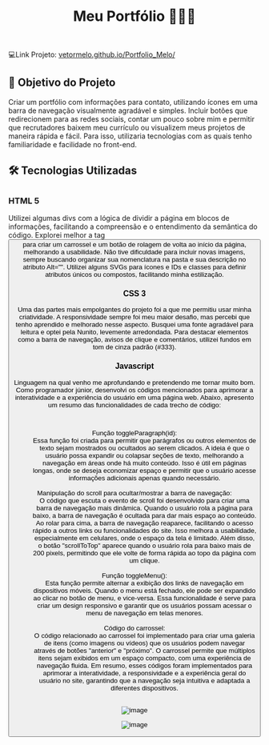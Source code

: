 <h1 align="center">Meu Portfólio 👨🏽‍💻</h1><br>

💻Link Projeto: [vetormelo.github.io/Portfolio_Melo/](https://vetormelo.github.io/Portfolio_Melo/)



<h2>🎯 Objetivo do Projeto</h2>
<p>Criar um portfólio com informações para contato, utilizando ícones em uma barra de navegação visualmente agradável e simples. Incluir botões que redirecionem para as redes sociais, contar um pouco sobre mim e permitir que recrutadores baixem meu currículo ou visualizem meus projetos de maneira rápida e fácil. Para isso, utilizaria tecnologias com as quais tenho familiaridade e facilidade no front-end.</p>

<h2>🛠 Tecnologias Utilizadas</h2>
<p></p>

<h2></h2>
<h3>HTML 5</h3>
<p>Utilizei algumas divs com a lógica de dividir a página em blocos de informações, facilitando a compreensão e o entendimento da semântica do código. Explorei melhor a tag <button> para criar um carrossel e um botão de rolagem de volta ao início da página, melhorando a usabilidade. Não tive dificuldade para incluir novas imagens, sempre buscando organizar sua nomenclatura na pasta e sua descrição no atributo Alt="". Utilizei alguns SVGs para ícones e IDs e classes para definir atributos únicos ou compostos, facilitando minha estilização.</p>

<H3>CSS 3</H3>
<p>Uma das partes mais empolgantes do projeto foi a que me permitiu usar minha criatividade. A responsividade sempre foi meu maior desafio, mas percebi que tenho aprendido e melhorado nesse aspecto. Busquei uma fonte agradável para leitura e optei pela Nunito, levemente arredondada. Para destacar elementos como a barra de navegação, avisos de clique e comentários, utilizei fundos em tom de cinza padrão (#333).</p>

<h3>Javascript</h3>
<p>Linguagem na qual venho me aprofundando e pretendendo me tornar muito bom.
Como programador júnior, desenvolvi os códigos mencionados para aprimorar a interatividade e a experiência do usuário em uma página web. Abaixo, apresento um resumo das funcionalidades de cada trecho de código:</p><br>

<dl>
  <dt>Função toggleParagraph(id):
    <dd>Essa função foi criada para permitir que parágrafos ou outros elementos de texto sejam mostrados ou ocultados ao serem clicados. A ideia é que o usuário possa expandir ou colapsar seções de texto, melhorando a navegação em áreas onde há muito conteúdo. Isso é útil em páginas longas, onde se deseja economizar espaço e permitir que o usuário acesse informações adicionais apenas quando necessário.</dd>
  </dt><br>
  
  <dt>Manipulação do scroll para ocultar/mostrar a barra de navegação:
    <dd>O código que escuta o evento de scroll foi desenvolvido para criar uma barra de navegação mais dinâmica. Quando o usuário rola a página para baixo, a barra de navegação é ocultada para dar mais espaço ao conteúdo. Ao rolar para cima, a barra de navegação reaparece, facilitando o acesso rápido a outros links ou funcionalidades do site. Isso melhora a usabilidade, especialmente em celulares, onde o espaço da tela é limitado.
Além disso, o botão "scrollToTop" aparece quando o usuário rola para baixo mais de 200 pixels, permitindo que ele volte de forma rápida ao topo da página com um clique.</dd>
  </dt><br>

  <dt>Função toggleMenu():
    <dd>Esta função permite alternar a exibição dos links de navegação em dispositivos móveis. Quando o menu está fechado, ele pode ser expandido ao clicar no botão de menu, e vice-versa. Essa funcionalidade é serve para criar um design responsivo e garantir que os usuários possam acessar o menu de navegação em telas menores.</dd>
  </dt><br>

  <dt>Código do carrossel:
    <dd>O código relacionado ao carrossel foi implementado para criar uma galeria de itens (como imagens ou vídeos) que os usuários podem navegar através de botões "anterior" e "próximo". O carrossel permite que múltiplos itens sejam exibidos em um espaço compacto, com uma experiência de navegação fluida.
Em resumo, esses códigos foram implementados para aprimorar a interatividade, a responsividade e a experiência geral do usuário no site, garantindo que a navegação seja intuitiva e adaptada a diferentes dispositivos.</dd>
  </dt><br>

  <dt>
    <dd></dd>
  </dt>
</dl>
  


![image](https://github.com/user-attachments/assets/5ac8cdad-fff8-4e7a-a1d6-908fb412d8a3)



![image](https://github.com/user-attachments/assets/e9b82420-7c8c-46a4-b8ca-09b53c901806)

